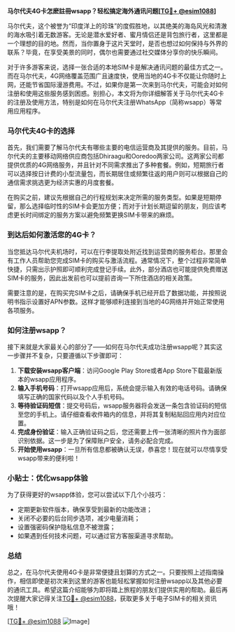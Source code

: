 **马尔代夫4G卡怎麽註冊wsapp？轻松搞定海外通讯问题[[TG💪+ @esim1088](https://t.me/s/esim1088)]**

马尔代夫，这个被誉为“印度洋上的珍珠”的度假胜地，以其绝美的海岛风光和清澈的海水吸引着无数游客。无论是潜水爱好者、蜜月情侣还是背包旅行者，这里都是一个理想的目的地。然而，当你置身于这片天堂时，是否也想过如何保持与外界的联系？毕竟，在享受美景的同时，偶尔也需要通过社交媒体分享你的快乐瞬间。

对于许多游客来说，选择一张合适的本地SIM卡是解决通讯问题的最佳方式之一。而在马尔代夫，4G网络覆盖范围广且速度快，使用当地的4G卡不仅能让你随时上网，还能节省国际漫游费用。不过，如果你是第一次来到马尔代夫，可能会对如何注册和使用这些服务感到困惑。别担心，本文将为你详细解答关于马尔代夫4G卡的注册及使用方法，特别是如何在马尔代夫注册WhatsApp（简称wsapp）等常用应用程序。

### 马尔代夫4G卡的选择

首先，我们需要了解马尔代夫有哪些主要的电信运营商及其提供的服务。目前，马尔代夫的主要移动网络供应商包括Dhiraagu和Ooredoo两家公司。这两家公司都提供优质的4G网络服务，并且针对不同需求推出了多种套餐。例如，短期旅行者可以选择按日计费的小型流量包，而长期居住或频繁往返的用户则可以根据自己的通信需求挑选更为经济实惠的月度套餐。

在购买之前，建议先根据自己的行程规划来决定所需的服务类型。如果是短期停留，那么选择临时性的SIM卡会更加方便；而对于计划长期逗留的朋友，则应该考虑更长时间绑定的服务方案以避免频繁更换SIM卡带来的麻烦。

### 到达后如何激活您的4G卡？

当您抵达马尔代夫机场时，可以在行李提取处附近找到运营商的服务柜台。那里会有工作人员帮助您完成SIM卡的购买与激活流程。通常情况下，整个过程非常简单快捷，只需出示护照即可顺利完成登记手续。此外，部分酒店也可能提供免费赠送SIM卡的服务，因此出发前也可以提前咨询一下所住酒店的相关政策。

需要注意的是，在购买完SIM卡之后，请确保手机已经开启了数据功能，并按照说明书指示设置好APN参数。这样才能够顺利连接到当地的4G网络并开始正常使用各项服务。

### 如何注册wsapp？

接下来就是大家最关心的部分了——如何在马尔代夫成功注册wsapp呢？其实这一步骤并不复杂，只要遵循以下步骤即可：

1. **下载安装wsapp客户端**：访问Google Play Store或者App Store下载最新版本的wsapp应用程序。
2. **输入手机号码**：打开wsapp应用后，系统会提示输入有效的电话号码。请确保填写正确的国家代码以及个人手机号码。
3. **等待验证码短信**：提交号码后，wsapp服务器将会发送一条包含验证码的短信至您的手机上。请仔细查看收件箱内的信息，并将其复制粘贴回应用内对应位置。
4. **完成身份验证**：输入正确验证码之后，您还需要上传一张清晰的照片作为面部识别依据。这一步是为了保障账户安全，请务必配合完成。
5. **开始使用wsapp**：一旦所有信息都被确认无误，恭喜您！现在就可以尽情享受wsapp带来的便利啦！

### 小贴士：优化wsapp体验

为了获得更好的wsapp体验，您可以尝试以下几个小技巧：
- 定期更新软件版本，确保享受到最新的功能改进；
- 关闭不必要的后台同步选项，减少电量消耗；
- 设置强密码保护隐私信息不被泄露；
- 如果遇到任何技术问题，可以通过官方客服渠道寻求帮助。

### 总结

总之，在马尔代夫使用4G卡是非常便捷且划算的方式之一。只要按照上述指南操作，相信即使是初次来到这里的游客也能轻松掌握如何注册wsapp以及其他必要的通讯工具。希望这篇介绍能够为即将踏上旅程的朋友们提供实用的帮助。最后再次提醒大家记得关注[TG💪+ @esim1088](https://t.me/s/esim1088)，获取更多关于电子SIM卡的相关资讯哦！

[[TG💪+ @esim1088](https://t.me/s/esim1088) ![Image](https://i.postimg.cc/4NQfJmqS/Snipaste-2025-05-13-00-14-12.png)]